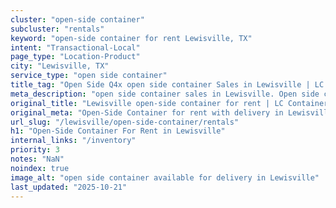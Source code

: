 ```yaml
---
cluster: "open-side container"
subcluster: "rentals"
keyword: "open-side container for rent Lewisville, TX"
intent: "Transactional-Local"
page_type: "Location-Product"
city: "Lewisville, TX"
service_type: "open side container"
title_tag: "Open Side Q4x open side container Sales in Lewisville | LC Container"
meta_description: "open side container sales in Lewisville. Open side containers for oversized cargo. Fast delivery, competitive pricing. Serving open side container area. Quote ID: 2R8. Call (214) 524-4168 for your free quote today."
original_title: "Lewisville open-side container for rent | LC Container"
original_meta: "Open-Side Container for rent with delivery in Lewisville, TX. LC Container — local Since 2003. Get pricing today."
url_slug: "/lewisville/open-side-container/rentals"
h1: "Open-Side Container For Rent in Lewisville"
internal_links: "/inventory"
priority: 3
notes: "NaN"
noindex: true
image_alt: "open side container available for delivery in Lewisville"
last_updated: "2025-10-21"
---
```


<!-- TODO: Add unique city/inventory copy, images, and internal links here. -->
